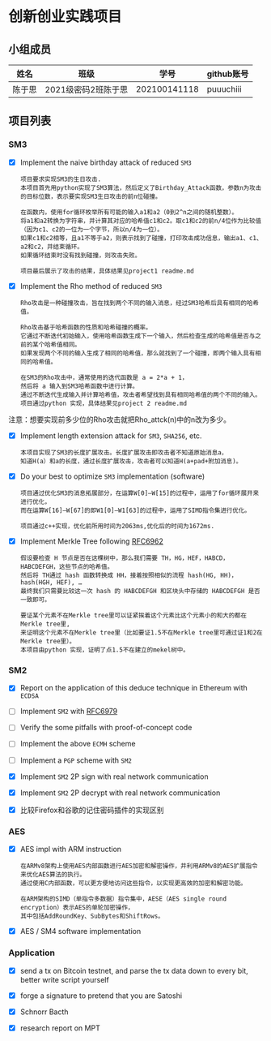 
# 创新创业实践项目

## 小组成员

| 姓名   | 班级          | 学号             | github账号|
| ------ | ------------- | ----------------| ---------|
|陈于思 | 2021级密码2班陈于思 | 202100141118 | puuuchiii|

## 项目列表

### SM3

- [x] Implement the naive birthday attack of reduced `SM3`

      项目要求实现SM3的生日攻击.
      本项目首先用python实现了SM3算法，然后定义了Birthday_Attack函数，参数n为攻击的目标位数，表示要实现SM3生日攻击的前n位碰撞。

      在函数内，使用for循环枚举所有可能的输入a1和a2（0到2^n之间的随机整数）。
      将a1和a2转换为字符串，并计算其对应的哈希值c1和c2。取c1和c2的前n/4位作为比较值（因为c1、c2的一位为一个字节，所以n/4为一位）。
      如果c1和c2相等，且a1不等于a2，则表示找到了碰撞，打印攻击成功信息，输出a1、c1、a2和c2，并结束循环。
      如果循环结束时没有找到碰撞，则攻击失败。

      项目最后展示了攻击的结果，具体结果见project1 readme.md

      
- [x] Implement the Rho method of reduced `SM3`
      
      Rho攻击是一种碰撞攻击，旨在找到两个不同的输入消息，经过SM3哈希后具有相同的哈希值。

      Rho攻击基于哈希函数的性质和哈希碰撞的概率。
      它通过不断迭代初始输入，使用哈希函数生成下一个输入，然后检查生成的哈希值是否与之前的某个哈希值相同。
      如果发现两个不同的输入生成了相同的哈希值，那么就找到了一个碰撞，即两个输入具有相同的哈希值。

      在SM3的Rho攻击中，通常使用的迭代函数是 a = 2*a + 1，
      然后将 a 输入到SM3哈希函数中进行计算。
      通过不断迭代生成输入并计算哈希值，攻击者希望找到具有相同哈希值的两个不同的输入。
      项目通过python 实现，具体结果见project 2 readme.md

注意：想要实现前多少位的Rho攻击就把Rho_attck(n)中的n改为多少。
- [x] Implement length extension attack for `SM3`, `SHA256`, etc.

      本项目实现了SM3的长度扩展攻击。长度扩展攻击即攻击者不知道原始消息a，
      知道H(a）和a的长度，通过长度扩展攻击，攻击者可以知道H(a+pad+附加消息)。
      
      
- [x] Do your best to optimize `SM3` implementation (software)
      
      项目通过优化SM3的消息拓展部分，在运算W[0]—W[15]的过程中，运用了for循环展开来进行优化，
      而在运算W[16]—W[67]的即W1[0]—W1[63]的过程中，运用了SIMD指令集进行优化。
      
      项目通过c++实现，优化前所用时间为2063ms,优化后的时间为1672ms.
- [x] Implement Merkle Tree following [RFC6962](https://www.rfc-editor.org/info/rfc6962)

      假设要检查 H 节点是否在这棵树中，那么我们需要 TH，HG，HEF，HABCD，HABCDEFGH，这些节点的哈希值。
      然后将 TH通过 hash 函数转换成 HH，接着按照相似的流程 hash(HG, HH)，hash(HGH, HEF), …
      最终我们只需要比较这一次 hash 的 HABCDEFGH 和区块头中存储的 HABCDEFGH 是否一致即可。

      要证某个元素不在Merkle tree里可以证紧挨着这个元素比这个元素小的和大的都在Merkle tree里,
      来证明这个元素不在Merkle tree里（比如要证1.5不在Merkle tree里可通过证1和2在Merkle tree里）。
      本项目由python 实现，证明了点1.5不在建立的mekel树中。      
### SM2

- [x] Report on the application of this deduce technique in Ethereum with `ECDSA`
- [ ] Implement `SM2` with [RFC6979](https://www.rfc-editor.org/info/rfc6979)
- [ ] Verify the some pitfalls with proof-of-concept code
- [ ] Implement the above `ECMH` scheme
- [ ] Implement a `PGP` scheme with `SM2`

- [x] Implement `SM2` 2P sign with real network communication
- [x] Implement `SM2` 2P decrypt with real network communication
- [x] 比较Firefox和谷歌的记住密码插件的实现区别



### AES
- [x] AES impl with ARM instruction
      
      在ARMv8架构上使用AES内部函数进行AES加密和解密操作，并利用ARMv8的AES扩展指令来优化AES算法的执行。
      通过使用C内部函数，可以更方便地访问这些指令，以实现更高效的加密和解密功能。

      在ARM架构的SIMD（单指令多数据）指令集中，AESE（AES single round encryption）表示AES的单轮加密操作，
      其中包括AddRoundKey、SubBytes和ShiftRows。
- [x] AES / SM4 software implementation

### Application
- [x] send a tx on Bitcoin testnet, and parse the tx data down to every bit, better write script yourself
- [x] forge a signature to pretend that you are Satoshi

      
- [x] Schnorr Bacth
- [x] research report on MPT
